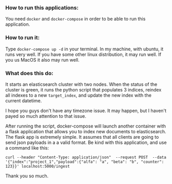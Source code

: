 
### How to run this applications:

You need `docker` and `docker-compose` in order to be able to run this application.

### How to run it:

Type `docker-compose up -d` in your terminal. In my machine, with ubuntu, it runs very well.
If you have some other linux distribution, it may run well. If you us MacOS it also may run well.

### What does this do:

It starts an elasticsearch cluster with two nodes. When the status of the 
cluster is green, it runs the python script that populates 3 indices, reindex
all indexes to a new `target_index`, and update the new index with the current
datetime.

I hope you guys don't have any timezone issue. It may happen, but I haven't
payed so much attention to that issue.

After running the script, docker-compose will launch another container
with a flask application that allows you to index new documents to 
elasticsearch. The flask app is extremely simple. It assumes that all 
clients are going to send json payloads in a a valid format. 
Be kind with this application, and use a command like this: 

`curl --header "Content-Type: application/json"  --request POST  --data '{"index":"project_1","payload":{"alfa": "a", "beta": "b", "counter": 123}}' localhost:5000/ingest`

Thank you so much.
